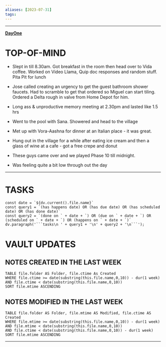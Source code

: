```yaml
---
aliases: [2023-07-31]
tags: 
---
```


---

**[DayOne](dayone://open?date=2023-07-31)**

# TOP-OF-MIND
- Slept in till 8.30am. Got breakfast in the room then head over to Vida coffee. Worked on Video Llama, Quip doc responses and random stuff. Pita Pit for lunch
- Jose called creating an urgency to get the guest bathroom shower faucets. Had to scramble to get that ordered so Miguel can start tiling. Ordered a Delta rough in valve from Home Depot for him.
- Long ass & unproductive memory meeting at 2.30pm and lasted like 1.5 hrs
- Went to the pool with Sana. Showered and head to the village
- Met up with Vora-Aashna for dinner at an Italian place - it was great.
- Hung out in the village for a while after eating ice cream and then a glass of wine at a cafe - got a free crepe and donut
- These guys came over and we played Phase 10 till midnight.

- Was feeling quite a bit low through out the day

---
# TASKS
```dataviewjs
const date = `${dv.current().file.name}`
const query1 = `(has happens date) OR (has due date) OR (has scheduled date) OR (has done date)`
const query2 = `(done on ` + date + `) OR (due on ` + date + `) OR (scheduled on ` + date + `) OR (happens on ` + date + `)`
dv.paragraph('```tasks\n ' + query1 + '\n' + query2 + '\n```');
```
# VAULT UPDATES
## NOTES CREATED IN THE LAST WEEK
``` dataview
TABLE file.folder AS Folder, file.ctime As Created
WHERE file.ctime >= date(substring(this.file.name,0,10)) - dur(1 week) AND file.ctime < date(substring(this.file.name,0,10))
SORT file.mtime ASCENDING
```

## NOTES MODIFIED IN THE LAST WEEK
``` dataview
TABLE file.folder AS Folder, file.mtime AS Modified, file.ctime AS Created
WHERE file.mtime >= date(substring(this.file.name,0,10)) - dur(1 week)
AND file.mtime < date(substring(this.file.name,0,10))
AND file.ctime < date(substring(this.file.name,0,10)) - dur(1 week)
SORT file.mtime ASCENDING
```
---
